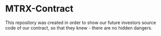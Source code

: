 # MTRX-Contract

This repository was created in order to show our future investors source code of our contract, so that they knew - there are no hidden dangers. 
